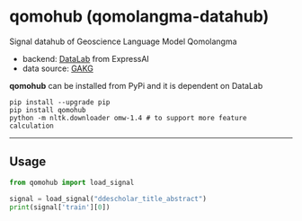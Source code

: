# qomohub (qomolangma-datahub)

Signal datahub of Geoscience Language Model Qomolangma

- backend: [DataLab](https://github.com/ExpressAI/DataLab) from ExpressAI
- data source: [GAKG](https://gakg.deep-time.org)

**qomohub** can be installed from PyPi and it is dependent on DataLab

```shell
pip install --upgrade pip
pip install qomohub
python -m nltk.downloader omw-1.4 # to support more feature calculation
```

---

## Usage

```python
from qomohub import load_signal

signal = load_signal("ddescholar_title_abstract")
print(signal['train'][0])
```